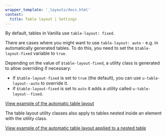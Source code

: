 ```yaml
---
wrapper_template: '_layouts/docs.html'
context:
  title: Table layout | Settings
---
```


By default, tables in Vanilla use `table-layout: fixed`.

There are cases where you might want to use `table-layout: auto` - e.g. in automatically generated tables. To do this, you need to set the `$table-layout-fixed` variable to `true`.

Depending on the value of `$table-layout-fixed`, a utility class is generated to allow overriding if necessary:

- If `$table-layout-fixed` is set to `true` (the default), you can use `u-table-layout--auto` to override it.
- if `$table-layout-fixed` is set to `auto` it adds a utility called `u-table-layout--fixed`.

<div class="embedded-example"><a href="/docs/examples/utilities/table-layout/table-layout-auto" class="js-example" data-height="120">
View example of the automatic table layout
</a></div>

The table layout utility classes also apply to tables nested inside an element with the utility class.

<div class="embedded-example"><a href="/docs/examples/utilities/table-layout/table-layout-auto-nested" class="js-example" data-height="120">
View example of the automatic table layout applied to a nested table
</a></div>
